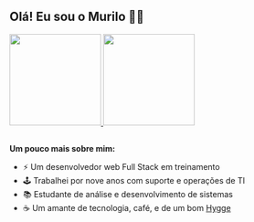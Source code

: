 ## Olá! Eu sou o Murilo 👋🤓
<div align="left">  
  <a href="https://github.com/mpinheiro-it">      
  <img height="160em" src="https://github-readme-stats.vercel.app/api?username=mpinheiro-it&show_icons=true&theme=gotham&include_all_commits=true&count_private=true"/>
  <img height="160em" src="https://github-readme-stats.vercel.app/api/top-langs/?username=mpinheiro-it&layout=compact&langs_count=7&theme=gotham"/> 
  <a>
</div>

    
## 
**Um pouco mais sobre mim:**
- ⚡ Um desenvolvedor web Full Stack em treinamento
- 🕹️ Trabalhei por nove anos com suporte e operações de TI
- 📚 Estudante de análise e desenvolvimento de sistemas
- ☕ Um amante de tecnologia, café, e de um bom <a href="https://www.bbc.com/portuguese/noticias/2015/10/151004_hygge_dinamarca_feliz_lab">Hygge</a>


   
<!--  
<div align="center">
  
</div>  
    


  




  
Have fun!<br>
<img src="https://media.giphy.com/media/Qz5jpVnWEe2Ke09pn7/giphy-downsized-large.gif" width="200px" height="200px">








-  Atualmente me aprofundando em Javascript
- ☕ Viciado em café 
- 📫 How to reach me: ...
- 😄 Pronouns: ...
- ⚡ Fun fact: ...
-->
